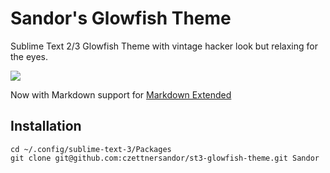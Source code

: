 # Sandor's Glowfish Theme

Sublime Text 2/3 Glowfish Theme with vintage hacker look but relaxing for the
eyes.

<img src ="http://www.czettner.com/sites/default/files/leftgallery/glowfish.png">

Now with Markdown support for [Markdown Extended](https://github.com/jonschlinkert/sublime-markdown-extended)

## Installation

    cd ~/.config/sublime-text-3/Packages
    git clone git@github.com:czettnersandor/st3-glowfish-theme.git Sandor

